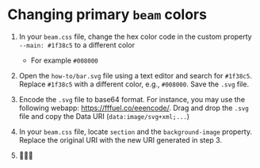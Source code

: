 # Changing primary `beam` colors

1. In your `beam.css` file, change the hex color code in the custom property `--main: #1f38c5` to a different color
   - For example `#008000`
2. Open the `how-to/bar.svg` file using a text editor and search for `#1f38c5`. Replace `#1f38c5` with a different color, e.g., `#008000`. Save the `.svg` file.
3. Encode the `.svg` file to base64 format. For instance, you may use the following webapp: https://fffuel.co/eeencode/. Drag and drop the `.svg` file and copy the Data URI (`data:image/svg+xml;...`)

4. In your `beam.css` file, locate `section` and the `background-image` property. Replace the original URI with the new URI generated in step 3.
5. 🎉🎉🎉

